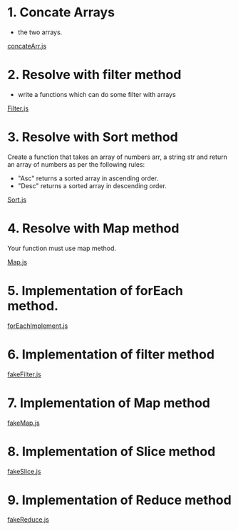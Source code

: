 # 1. Concate Arrays

- the two arrays.

[concateArr.js](concateArr.js)

# 2. Resolve with filter method

- write a functions which can do some filter with arrays

[Filter.js](Filter.js)

# 3. Resolve with Sort method

Create a function that takes an array of numbers arr, a string str
and return an array of numbers as per the following rules:

- "Asc" returns a sorted array in ascending order.
- "Desc" returns a sorted array in descending order.

[Sort.js](Sort.js)

# 4. Resolve with Map method

Your function must use map method.

[Map.js](Map.js)

# 5. Implementation of forEach method.

[forEachImplement.js](forEachImplement.js)

# 6. Implementation of filter method

[fakeFilter.js](fakeFilter.js)

# 7. Implementation of Map method

[fakeMap.js](fakeMap.js)

# 8. Implementation of Slice method

[fakeSlice.js](fakeSlice.js)

# 9. Implementation of Reduce method

[fakeReduce.js](fakeReduce.js)

